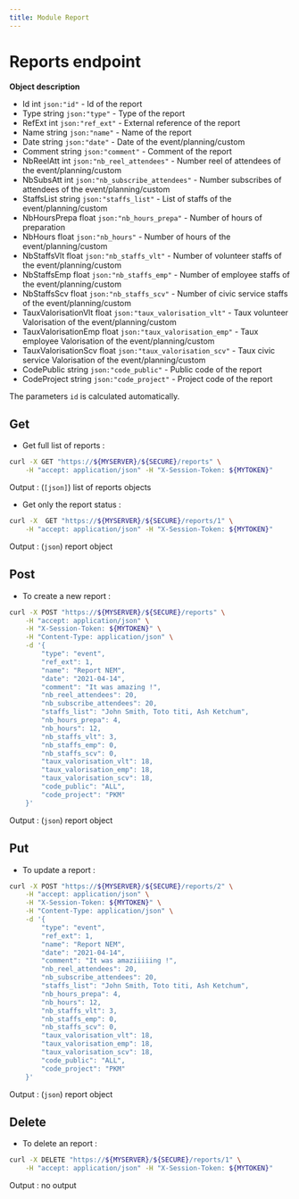```yaml
---
title: Module Report
---
```


# Reports endpoint

**Object description**

- Id                int     `json:"id"`                     - Id of the report
- Type              string  `json:"type"`                   - Type of the report
- RefExt            int     `json:"ref_ext"`                - External reference of the report
- Name              string  `json:"name"`                   - Name of the report
- Date              string  `json:"date"`                   - Date of the event/planning/custom
- Comment           string  `json:"comment"`                - Comment of the report
- NbReelAtt         int     `json:"nb_reel_attendees"`      - Number reel of attendees of the event/planning/custom
- NbSubsAtt         int     `json:"nb_subscribe_attendees"` - Number subscribes of attendees of the event/planning/custom
- StaffsList        string  `json:"staffs_list"`            - List of staffs of the event/planning/custom
- NbHoursPrepa      float   `json:"nb_hours_prepa"`         - Number of hours of preparation
- NbHours           float  `json:"nb_hours"`                - Number of hours of the event/planning/custom
- NbStaffsVlt          float  `json:"nb_staffs_vlt"`               - Number of volunteer staffs of the event/planning/custom
- NbStaffsEmp          float  `json:"nb_staffs_emp"`               - Number of employee staffs of the event/planning/custom
- NbStaffsScv          float  `json:"nb_staffs_scv"`               - Number of civic service staffs of the event/planning/custom
- TauxValorisationVlt  float  `json:"taux_valorisation_vlt"`       - Taux volunteer Valorisation of the event/planning/custom
- TauxValorisationEmp  float  `json:"taux_valorisation_emp"`       - Taux employee Valorisation of the event/planning/custom
- TauxValorisationScv  float  `json:"taux_valorisation_scv"`       - Taux civic service Valorisation of the event/planning/custom
- CodePublic        string  `json:"code_public"`            - Public code of the report
- CodeProject       string  `json:"code_project"`           - Project code of the report

The parameters `id` is calculated automatically.

## Get

- Get full list of reports :

```bash
curl -X GET "https://${MYSERVER}/${SECURE}/reports" \
    -H "accept: application/json" -H "X-Session-Token: ${MYTOKEN}"
```

Output : (`[json]`) list of reports objects

- Get only the report status :

```bash
curl -X  GET "https://${MYSERVER}/${SECURE}/reports/1" \
    -H "accept: application/json" -H "X-Session-Token: ${MYTOKEN}"
```

Output : (`json`) report object

## Post

- To create a new report :

```bash
curl -X POST "https://${MYSERVER}/${SECURE}/reports" \
    -H "accept: application/json" \
    -H "X-Session-Token: ${MYTOKEN}" \
    -H "Content-Type: application/json" \
    -d '{
        "type": "event",
        "ref_ext": 1,
        "name": "Report NEM",
        "date": "2021-04-14",
        "comment": "It was amazing !",
        "nb_reel_attendees": 20,
        "nb_subscribe_attendees": 20,
        "staffs_list": "John Smith, Toto titi, Ash Ketchum",
        "nb_hours_prepa": 4,
        "nb_hours": 12,
        "nb_staffs_vlt": 3,
        "nb_staffs_emp": 0,
        "nb_staffs_scv": 0,
        "taux_valorisation_vlt": 18,
        "taux_valorisation_emp": 18,
        "taux_valorisation_scv": 18,
        "code_public": "ALL",
        "code_project": "PKM"
    }'
```

Output : (`json`) report object

## Put

- To update a report :

```bash
curl -X POST "https://${MYSERVER}/${SECURE}/reports/2" \
    -H "accept: application/json" \
    -H "X-Session-Token: ${MYTOKEN}" \
    -H "Content-Type: application/json" \
    -d '{
        "type": "event",
        "ref_ext": 1,
        "name": "Report NEM",
        "date": "2021-04-14",
        "comment": "It was amaziiiiing !",
        "nb_reel_attendees": 20,
        "nb_subscribe_attendees": 20,
        "staffs_list": "John Smith, Toto titi, Ash Ketchum",
        "nb_hours_prepa": 4,
        "nb_hours": 12,
        "nb_staffs_vlt": 3,
        "nb_staffs_emp": 0,
        "nb_staffs_scv": 0,
        "taux_valorisation_vlt": 18,
        "taux_valorisation_emp": 18,
        "taux_valorisation_scv": 18,
        "code_public": "ALL",
        "code_project": "PKM"
    }'
```

Output : (`json`) report object

## Delete

- To delete an report :

```bash
curl -X DELETE "https://${MYSERVER}/${SECURE}/reports/1" \
    -H "accept: application/json" -H "X-Session-Token: ${MYTOKEN}"
```

Output : no output
